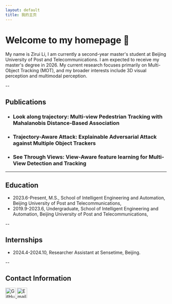 ```yaml
---
layout: default
title: 我的主页
---
```


# Welcome to my homepage 👋

My name is Zirui Li, I am currently a second-year master's student at Beijing University of Post and Telecommunications. I am expected to receive my master's degree in 2026. My current research focuses primarily on Multi-Object Tracking (MOT), and my broader interests include 3D visual perception and multimodal perception.

--
## Publications
- ### Look along trajectory: Multi-view Pedestrian Tracking with Mahalanobis Distance-Based Association
  
- ### Trajectory-Aware Attack: Explainable Adversarial Attack against Multiple Object Trackers

- ### See Through Views: View-Aware feature learning for Multi-View Detection and Tracking
  
---
## Education

- 2023.6-Present, M.S., School of Intelligent Engineering and Automation, Beijing University of Post and Telecommunications,
- 2019.9-2023.6, Undergraduate, School of Intelligent Engineering and Automation, Beijing University of Post and Telecommunications,

--

## Internships
- 2024.4-2024.10, Researcher Assistant at Sensetime, Beijing. 

--

## Contact Information

<a href="https://github.com/lzr-qifei" target="_blank">
  <img src="/root/assets/icons/github.svg" alt="GitHub" width="32" height="32">
</a>

<a href="mailto:your-email@example.com">
  <img src="/root/assets/icons/email.svg" alt="Email" width="32" height="32">
</a>
